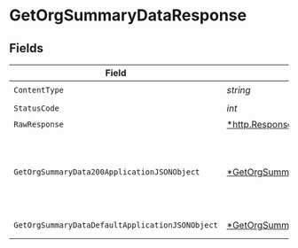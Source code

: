 # GetOrgSummaryDataResponse


## Fields

| Field                                                                                                          | Type                                                                                                           | Required                                                                                                       | Description                                                                                                    |
| -------------------------------------------------------------------------------------------------------------- | -------------------------------------------------------------------------------------------------------------- | -------------------------------------------------------------------------------------------------------------- | -------------------------------------------------------------------------------------------------------------- |
| `ContentType`                                                                                                  | *string*                                                                                                       | :heavy_check_mark:                                                                                             | N/A                                                                                                            |
| `StatusCode`                                                                                                   | *int*                                                                                                          | :heavy_check_mark:                                                                                             | N/A                                                                                                            |
| `RawResponse`                                                                                                  | [*http.Response](https://pkg.go.dev/net/http#Response)                                                         | :heavy_minus_sign:                                                                                             | N/A                                                                                                            |
| `GetOrgSummaryData200ApplicationJSONObject`                                                                    | [*GetOrgSummaryData200ApplicationJSON](../../models/operations/getorgsummarydata200applicationjson.md)         | :heavy_minus_sign:                                                                                             | summary metrics with trends for an entire org and it's projects.                                               |
| `GetOrgSummaryDataDefaultApplicationJSONObject`                                                                | [*GetOrgSummaryDataDefaultApplicationJSON](../../models/operations/getorgsummarydatadefaultapplicationjson.md) | :heavy_minus_sign:                                                                                             | Error response.                                                                                                |
